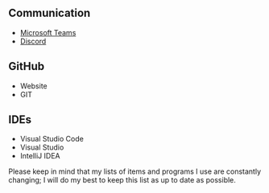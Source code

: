 ## Communication
- [Microsoft Teams](https://github.com/Kyrncion/Settings/tree/main/Communication/Microsoft_Teams)
- [Discord](https://github.com/Kyrncion/Settings/tree/main/Communication/Discord)

## GitHub
- Website
- GIT

## IDEs
- Visual Studio Code
- Visual Studio
- IntelliJ IDEA

Please keep in mind that my lists of items and programs I use are constantly changing; I will do my best to keep this list as up to date as possible.
